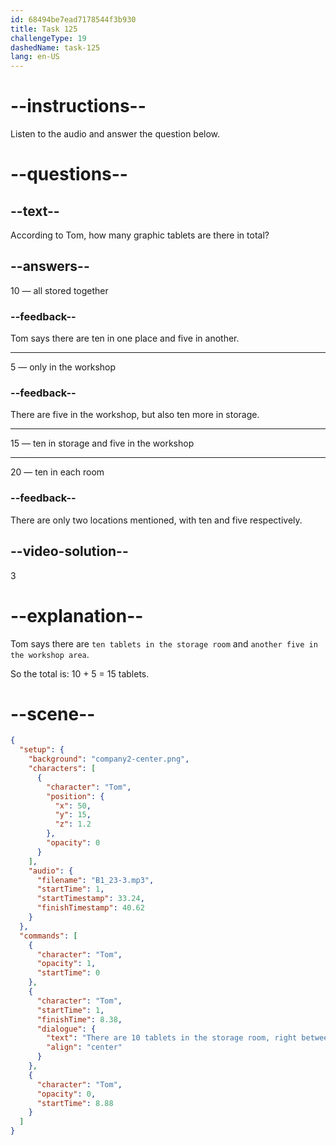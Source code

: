```yaml
---
id: 68494be7ead7178544f3b930
title: Task 125
challengeType: 19
dashedName: task-125
lang: en-US
---
```


<!-- (audio) Tom: There are ten tablets in the storage room, right between the spare monitors and the old project files. We should have another five in the workshop area. -->

# --instructions--

Listen to the audio and answer the question below.

# --questions--

## --text--

According to Tom, how many graphic tablets are there in total?

## --answers--

10 — all stored together

### --feedback--

Tom says there are ten in one place and five in another.

---

5 — only in the workshop

### --feedback--

There are five in the workshop, but also ten more in storage.

---

15 — ten in storage and five in the workshop

---

20 — ten in each room

### --feedback--

There are only two locations mentioned, with ten and five respectively.

## --video-solution--

3

# --explanation--

Tom says there are `ten tablets in the storage room` and `another five in the workshop area`.

So the total is: 10 + 5 = 15 tablets.

# --scene--

```json
{
  "setup": {
    "background": "company2-center.png",
    "characters": [
      {
        "character": "Tom",
        "position": {
          "x": 50,
          "y": 15,
          "z": 1.2
        },
        "opacity": 0
      }
    ],
    "audio": {
      "filename": "B1_23-3.mp3",
      "startTime": 1,
      "startTimestamp": 33.24,
      "finishTimestamp": 40.62
    }
  },
  "commands": [
    {
      "character": "Tom",
      "opacity": 1,
      "startTime": 0
    },
    {
      "character": "Tom",
      "startTime": 1,
      "finishTime": 8.38,
      "dialogue": {
        "text": "There are 10 tablets in the storage room, right between the spare monitors and the old project files. We should have another 5 in the workshop area.",
        "align": "center"
      }
    },
    {
      "character": "Tom",
      "opacity": 0,
      "startTime": 8.88
    }
  ]
}
```
